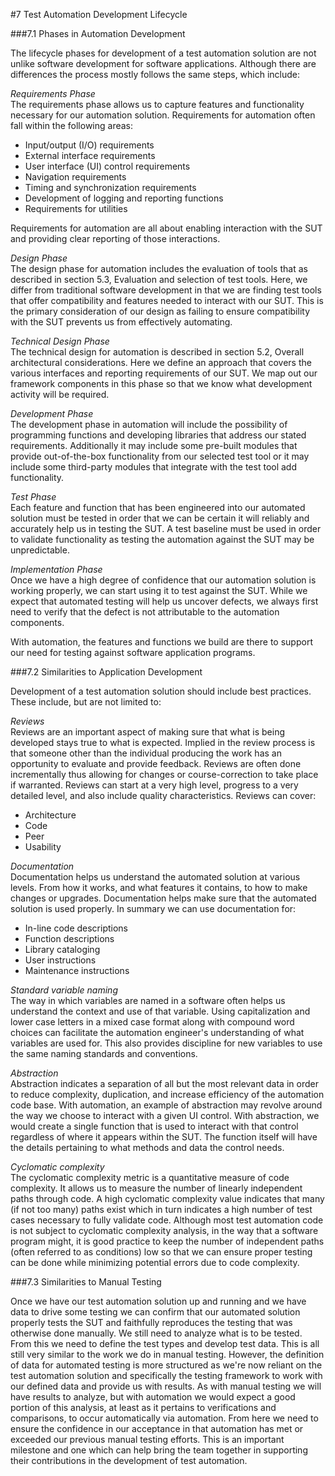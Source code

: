 #7 Test Automation Development Lifecycle

###7.1 Phases in Automation Development

The lifecycle phases for development of a test automation solution are not unlike software development for software applications. Although there are differences the 
process mostly follows the same steps, which include:

*Requirements Phase*<br/>
The requirements phase allows us to capture features and functionality necessary for our automation solution. Requirements for automation often fall within the 
following areas:

-	Input/output (I/O) requirements
-	External interface requirements
-	User interface (UI) control requirements 
-	Navigation requirements 
-	Timing and synchronization requirements
-	Development of logging and reporting functions
-	Requirements for utilities

Requirements for automation are all about enabling interaction with the SUT and providing clear reporting of those interactions.

*Design Phase*<br/>
The design phase for automation includes the evaluation of tools that as described in section 5.3, Evaluation and selection of test tools. Here, we differ from 
traditional software development in that we are finding test tools that offer compatibility and features needed to interact with our SUT. This is the primary 
consideration of our design as failing to ensure compatibility with the SUT prevents us from effectively automating.

*Technical Design Phase*<br/>
The technical design for automation is described in section 5.2, Overall architectural considerations. Here we define an approach that covers the various interfaces 
and reporting requirements of our SUT. We map out our framework components in this phase so that we know what development activity will be required.

*Development Phase*<br/>
The development phase in automation will include the possibility of programming functions and developing libraries that address our stated requirements. Additionally 
it may include some pre-built modules that provide out-of-the-box functionality from our selected test tool or it may include some third-party modules that integrate 
with the test tool add functionality.

*Test Phase*<br/>
Each feature and function that has been engineered into our automated solution must be tested in order that we can be certain it will reliably and accurately help 
us in testing the SUT. A test baseline must be used in order to validate functionality as testing the automation against the SUT may be unpredictable.

*Implementation Phase*<br/>
Once we have a high degree of confidence that our automation solution is working properly, we can start using it to test against the SUT. While we expect that 
automated testing will help us uncover defects, we always first need to verify that the defect is not attributable to the automation components.

With automation, the features and functions we build are there to support our need for testing against software application programs.

###7.2 Similarities to Application Development

Development of a test automation solution should include best practices. These include, but are not limited to:

*Reviews*<br/>
Reviews are an important aspect of making sure that what is being developed stays true to what is expected. Implied in the review process is that someone other than 
the individual producing the work has an opportunity to evaluate and provide feedback. Reviews are often done incrementally thus allowing for changes or 
course-correction to take place if warranted. Reviews can start at a very high level, progress to a very detailed level, and also include quality characteristics. 
Reviews can cover:

-	Architecture
-	Code
-	Peer 
-	Usability

*Documentation*<br/>
Documentation helps us understand the automated solution at various levels. From how it works, and what features it contains, to how to make changes or upgrades. 
Documentation helps make sure that the automated solution is used properly. In summary we can use documentation for:

-	In-line code descriptions
-	Function descriptions
-	Library cataloging
-	User instructions
-	Maintenance instructions

*Standard variable naming*<br/>
The way in which variables are named in a software often helps us understand the context and use of that variable. Using capitalization and lower case letters 
in a mixed case format along with compound word choices can facilitate the automation engineer's understanding of what variables are used for. This also provides 
discipline for new variables to use the same naming standards and conventions.

*Abstraction*<br/>
Abstraction indicates a separation of all but the most relevant data in order to reduce complexity, duplication, and increase efficiency of the automation code base. 
With automation, an example of abstraction may revolve around the way we choose to interact with a given UI control. With abstraction, we would create a single 
function that is used to interact with that control regardless of where it appears within the SUT. The function itself will have the details pertaining to what 
methods and data the control needs. 

*Cyclomatic complexity*<br/> 
The cyclomatic complexity metric is a quantitative measure of code complexity. It allows us to measure the number of linearly independent paths through code. A high 
cyclomatic complexity value indicates that many (if not too many) paths exist which in turn indicates a high number of test cases necessary to fully validate code. 
Although most test automation code is not subject to cyclomatic complexity analysis, in the way that a software program might, it is good practice to keep the number 
of independent paths (often referred to as conditions) low so that we can ensure proper testing can be done while minimizing potential errors due to code complexity.

###7.3 Similarities to Manual Testing

Once we have our test automation solution up and running and we have data to drive some testing we can confirm that our automated solution properly tests the SUT and 
faithfully reproduces the testing that was otherwise done manually. We still need to analyze what is to be tested. From this we need to define the test types and 
develop test data. This is all still very similar to the work we do in manual testing. However, the definition of data for automated testing is more structured as 
we're now reliant on the test automation solution and specifically the testing framework to work with our defined data and provide us with results. As with manual 
testing we will have results to analyze, but with automation we would expect a good portion of this analysis, at least as it pertains to verifications and comparisons, 
to occur automatically via automation. From here we need to ensure the confidence in our acceptance in that automation has met or exceeded our previous manual testing 
efforts. This is an important milestone and one which can help bring the team together in supporting their contributions in the development of test automation.


















